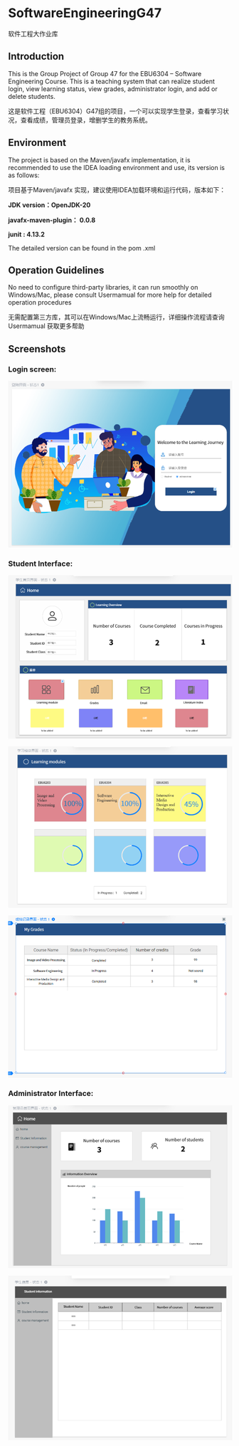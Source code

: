 # SoftwareEngineeringG47
软件工程大作业库

## Introduction
This is the Group Project of Group 47 for the EBU6304 – Software Engineering Course. This is a teaching system that can realize student login, view learning status, view grades, administrator login, and add or delete students.

这是软件工程（EBU6304）G47组的项目，一个可以实现学生登录，查看学习状况，查看成绩，管理员登录，增删学生的教务系统。

## Environment
The project is based on the Maven/javafx implementation, it is recommended to use the IDEA loading environment and use, its version is as follows:

项目基于Maven/javafx 实现，建议使用IDEA加载环境和运行代码，版本如下：

**JDK version：OpenJDK-20**

**javafx-maven-plugin： 0.0.8**

**junit : 4.13.2**


The detailed version can be found in the pom .xml

## Operation Guidelines

No need to configure third-party libraries, it can run smoothly on Windows/Mac, please consult Usermamual for more help for detailed operation procedures 

无需配置第三方库，其可以在Windows/Mac上流畅运行，详细操作流程请查询Usermamual 获取更多帮助

## Screenshots

### Login screen:

![image](https://github.com/oppressorfirst/SoftwareEngineeringG47/blob/main/UI%20design/1.login.png)
 
### Student Interface:
 
![image](https://github.com/oppressorfirst/SoftwareEngineeringG47/blob/main/UI%20design/2.student-home.png)
 
![image](https://github.com/oppressorfirst/SoftwareEngineeringG47/blob/main/UI%20design/3.student-modules.png)
 
![image](https://github.com/oppressorfirst/SoftwareEngineeringG47/blob/main/UI%20design/4.student-grades.png)

### Administrator Interface:
 
 ![image](https://github.com/oppressorfirst/SoftwareEngineeringG47/blob/main/UI%20design/5.administrator-home.png)
 
 ![image](https://github.com/oppressorfirst/SoftwareEngineeringG47/blob/main/UI%20design/6.administraor-information.png)
 
